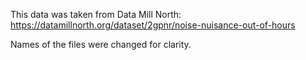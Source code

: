 This data was taken from Data Mill North: https://datamillnorth.org/dataset/2gpnr/noise-nuisance-out-of-hours 

Names of the files were changed for clarity.
